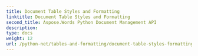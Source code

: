 ```yaml
---
title: Document Table Styles and Formatting
linktitle: Document Table Styles and Formatting
second_title: Aspose.Words Python Document Management API
description: 
type: docs
weight: 12
url: /python-net/tables-and-formatting/document-table-styles-formatting/
---
```


